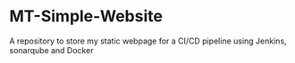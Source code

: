 # MT-Simple-Website
A repository to store my static webpage for a CI/CD pipeline using Jenkins, sonarqube and Docker
